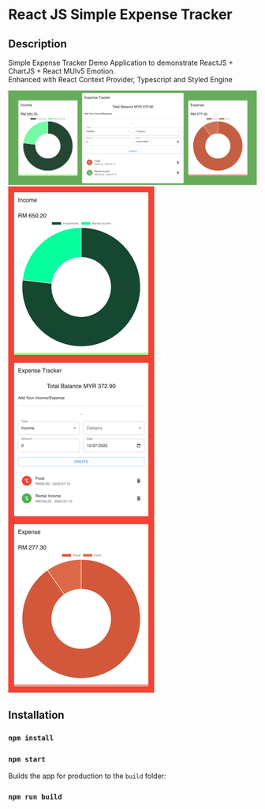 # React JS Simple Expense Tracker

## Description

Simple Expense Tracker Demo Application to demonstrate ReactJS + ChartJS + React MUIv5 Emotion.  
Enhanced with React Context Provider, Typescript and Styled Engine

![Screenshot](screenshot-desktop.png)
![Screenshot](screenshot-mobile.png)

## Installation

### `npm install`  
### `npm start`  
Builds the app for production to the `build` folder:  
### `npm run build`
